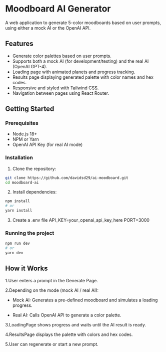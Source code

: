 # Moodboard AI Generator

A web application to generate 5-color moodboards based on user prompts, using either a mock AI or the OpenAI API.

## Features

- Generate color palettes based on user prompts.
- Supports both a mock AI (for development/testing) and the real AI (OpenAI GPT-4).
- Loading page with animated planets and progress tracking.
- Results page displaying generated palette with color names and hex codes.
- Responsive and styled with Tailwind CSS.
- Navigation between pages using React Router.

## Getting Started

### Prerequisites

- Node.js 18+  
- NPM or Yarn  
- OpenAI API Key (for real AI mode)

### Installation

1. Clone the repository:

```bash
git clone https://github.com/davidsd29/ai-moodboard.git
cd moodboard-ai
```

2. Install dependencies:
```bash
npm install
# or
yarn install
```

3. Create a .env file
API_KEY=your_openai_api_key_here
PORT=3000

### Running the project

```bash
npm run dev
# or
yarn dev
```

## How it Works

1.User enters a prompt in the Generate Page.

2.Depending on the mode (mock AI / real AI):

- Mock AI: Generates a pre-defined moodboard and simulates a loading progress.

- Real AI: Calls OpenAI API to generate a color palette.

3.LoadingPage shows progress and waits until the AI result is ready.

4.ResultsPage displays the palette with colors and hex codes.

5.User can regenerate or start a new prompt.
